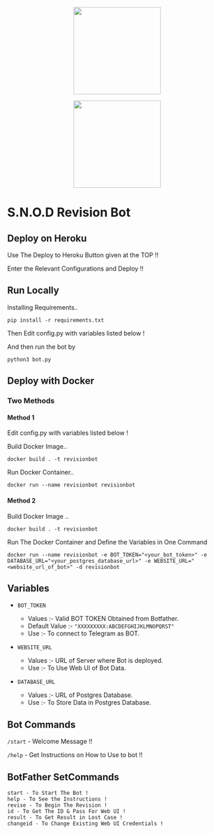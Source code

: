 <p align="center">
  <a href="https://heroku.com/deploy?template=https://github.com/shrey2199/snod_clever">
    <img src="https://img.shields.io/badge/Deploy%20To%20Heroku-blueviolet?style=for-the-badge&logo=heroku" width="200" />
  </a>
</p>
<p align="center">
  <a href="https://t.me/shrey_contact_bot">
    <img src="https://img.shields.io/badge/Telegram-2CA5E0?style=for-the-badge&logo=telegram&logoColor=white" width="200" />
  </a>
</p>

# S.N.O.D Revision Bot

## Deploy on Heroku

Use The Deploy to Heroku Button given at the TOP !!

Enter the Relevant Configurations and Deploy !!

## Run Locally

Installing Requirements.. 

    pip install -r requirements.txt

Then Edit config.py with variables listed below !

And then run the bot by 

    python3 bot.py

## Deploy with Docker

### Two Methods

#### Method 1

Edit config.py with variables listed below !

Build Docker Image.. 

    docker build . -t revisionbot

Run Docker Container.. 

    docker run --name revisionbot revisionbot

#### Method 2

Build Docker Image ..

    docker build . -t revisionbot

Run The Docker Container and Define the Variables in One Command

    docker run --name revisionbot -e BOT_TOKEN="<your_bot_token>" -e DATABASE_URL="<your_postgres_database_url>" -e WEBSITE_URL="<website_url_of_bot>" -d revisionbot

## Variables

- `BOT_TOKEN`
  - Values :- Valid BOT TOKEN Obtained from Botfather.
  - Default Value :- `"XXXXXXXXX:ABCDEFGHIJKLMNOPQRST"`
  - Use :- To connect to Telegram as BOT.

- `WEBSITE_URL`
  - Values :- URL of Server where Bot is deployed.
  - Use :- To Use Web UI of Bot Data.

- `DATABASE_URL`
  - Values :- URL of Postgres Database.
  - Use :- To Store Data in Postgres Database.

## Bot Commands

`/start` - Welcome Message !!

`/help` - Get Instructions on How to Use to bot !!

## BotFather SetCommands

    start - To Start The Bot !
    help - To See the Instructions !
    revise - To Begin The Revision !
    id - To Get The ID & Pass For Web UI !
    result - To Get Result in Lost Case !
    changeid - To Change Existing Web UI Credentials !
